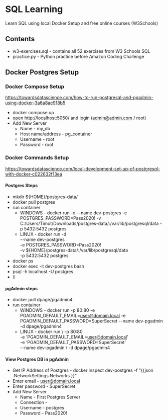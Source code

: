 # SQL Learning
Learn SQL using local Docker Setup and free online courses (W3Schools)

## Contents
- w3-exercises.sql - contains all 52 exercises from W3 Schools SQL
- practice.py - Python practice before Amazon Coding Challenge

## Docker Postgres Setup

### Docker Compose Setup
https://towardsdatascience.com/how-to-run-postgresql-and-pgadmin-using-docker-3a6a8ae918b5
- docker compose up
- open http://localhost:5050/ and login (admin@admin.com / root)
- Add New Server
  - Name - my_db
  - Host name/address - pg_container
  - Username - root
  - Password - root

### Docker Commands Setup
https://towardsdatascience.com/local-development-set-up-of-postgresql-with-docker-c022632f13ea

#### Postgres Steps
- mkdir ${HOME}/postgres-data/
- docker pull postgres
- run container
	- WINDOWS - docker run -d --name dev-postgres -e POSTGRES_PASSWORD=Pass2020! -v C:/Users/Timot/Downloads/postgres-data/:/var/lib/postgresql/data -p 5432:5432 postgres
	- LINUX - docker run -d \
		--name dev-postgres \
		-e POSTGRES_PASSWORD=Pass2020! \
		-v ${HOME}/postgres-data/:/var/lib/postgresql/data \
			-p 5432:5432
			postgres
- docker ps
- docker exec -it dev-postgres bash
- psql -h localhost -U postgres
- \l

#### pgAdmin steps
- docker pull dpage/pgadmin4
- run container
	- WINDOWS - docker run -p 80:80 -e PGADMIN_DEFAULT_EMAIL=user@domain.local -e PGADMIN_DEFAULT_PASSWORD=SuperSecret --name dev-pgadmin -d dpage/pgadmin4
	- LINUX - docker run \ 
		-p 80:80 \
		-e 'PGADMIN_DEFAULT_EMAIL=user@domain.local' \
		-e 'PGADMIN_DEFAULT_PASSWORD=SuperSecret' \
		--name dev-pgadmin \ 
		-d dpage/pgadmin4

#### View Postgres DB in pgAdmin
- Get IP Address of Postgres - docker inspect dev-postgres -f "{{json .NetworkSettings.Networks }}"
- Enter email - user@domain.local
- Enter password - SuperSecret
- Add New Server
	- Name - First Postgres Server
	- Connection - <IP Address>
	- Username - postgres
	- Password - Pass2020!
